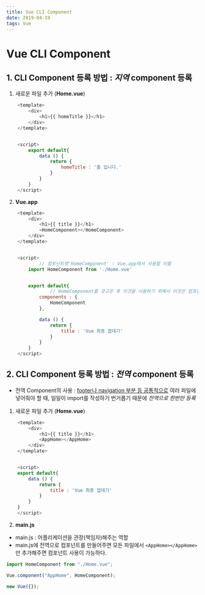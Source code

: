 ```yaml
---
title: Vue CLI Component
date: 2019-04-19
tags: Vue
---
```


# Vue CLI Component

## 1. CLI Component 등록 방법 : **_지역_** component 등록

1. 새로운 파일 추가 (**Home.vue**)

```js
    <template>
        <div>
            <h1>{{ homeTitle }}</h1>
        </div>
    </template>


    <script>
        export default{
            data () {
                return {
                    homeTitle : '홈 입니다.'
                }
            }
        }
    </script>
```

2. **Vue.app**

```js
    <template>
        <div>
            <h1>{{ title }}</h1>
            <HomeComponent></HomeComponent>
        </div>
    </template>


    <script>
            // 컴포넌트명'HomeComponent' : Vue.app에서 사용할 이름
        import HomeComponent from './Home.vue'


        export default{
                // HomeComponent를 갖고온 후 이것을 사용하기 위해서 이것은 컴포넌트야라는 선언이 필요!
            components : {
                HomeComponent
            },

            data () {
                return {
                    title : 'Vue 최종 껍데기'
                }
            }
        }
    </script>
```

## 2. CLI Component 등록 방법 : **_전역_** component 등록

- 전역 Component의 사용 : <u>footer나 navigation 부분 등 공통적으로</u> 여러 파일에 넣어줘야 할 때, 일일이 import를 작성하기 번거롭기 때문에 *전역으로 한번만 등록*

1. 새로운 파일 추가 (**Home.vue**)

```js
    <template>
        <div>
            <h1>{{ title }}</h1>
            <AppHome></AppHome>
        </div>
    </template>


    <script>
    export default{
        data () {
            return {
                title : 'Vue 최종 껍데기'
            }
        }
    }
    </script>

```

2. **main.js**

- main.js : 어플리케이션을 관장(책임자)해주는 역할
- main.js에 전역으로 컴포넌트를 만들어주면 모든 파일에서 `<AppHome></AppHome>`만 추가해주면 컴포넌트 사용이 가능하다.

```js
import HomeComponent from "./Home.vue";

Vue.component("AppHome", HomeComponent);

new Vue({});
```
